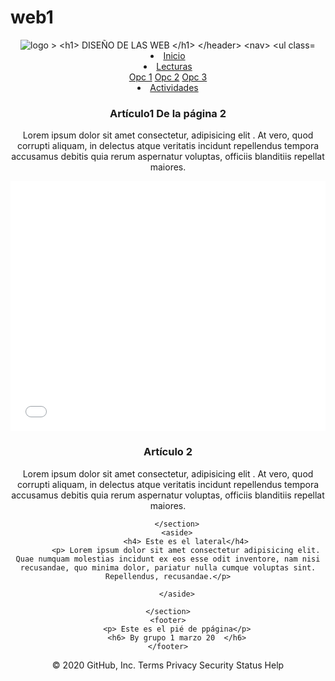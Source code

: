 # web1
<!DOCTYPE html>
<html lang="en">
<head>
    <meta charset="UTF-8">
    <meta name="viewport" content="width=device-width, initial-scale=1.0">
    <title>Sitio OVI</title>
    <link rel="stylesheet" href="CSS/estilos.css">
</head>
<body>
    <header>
        <img src="imagenes/1.jpg" alt="logo >
        <h1> DISEÑO DE LAS WEB </h1>
    </header>
    <nav>
        <ul class="menu">
            <li><a href="pagina1.html">Inicio</a></li>
            <li class="boton"><a href="#">Lecturas</a>
            <div class="listaDesplegable">
                <a href="pagina2.html">Opc 1</a>
                <a href="#">Opc 2</a>
                <a href="#">Opc 3</a>
            </div>
            </li>
            <li><a href="#">Actividades</a></li>
        </ul>
    </nav>
    <section class="contenedor">
        <section class="central">
            <article>
                <h3> Artículo1 De la página 2</h3>
                <p> Lorem ipsum dolor sit amet consectetur, adipisicing elit
                    . At vero, quod corrupti aliquam, in delectus atque veritatis incidunt repellendus tempora accusamus
                     debitis quia rerum aspernatur voluptas, officiis blanditiis repellat maiores.
                    </p>
                    <iframe src="PDF/lectura1.pdf" frameborder="0" width="100%" height="400"></iframe>
            </article>
            <article>
                <h3>Artículo 2</h3>
                <p> Lorem ipsum dolor sit amet consectetur, adipisicing elit
                    . At vero, quod corrupti aliquam, in delectus atque veritatis incidunt repellendus tempora accusamus
                     debitis quia rerum aspernatur voluptas, officiis blanditiis repellat maiores.
                    </p>
            </article>

        </section>
        <aside>
            <h4> Este es el lateral</h4>
            <p> Lorem ipsum dolor sit amet consectetur adipisicing elit. Quae numquam molestias incidunt ex eos esse odit inventore, nam nisi recusandae, quo minima dolor, pariatur nulla cumque voluptas sint. Repellendus, recusandae.</p>

        </aside>

    </section>
    <footer>
        <p> Este es el pié de ppágina</p>
        <h6> By grupo 1 marzo 20  </h6>
    </footer>
</body>
</html>
© 2020 GitHub, Inc.
Terms
Privacy
Security
Status
Help
